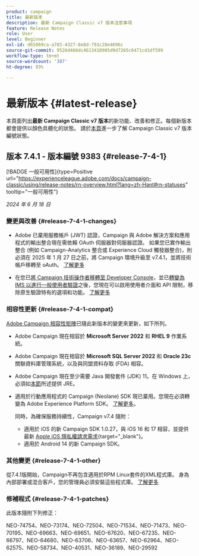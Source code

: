 ```yaml
---
product: campaign
title: 最新版本
description: 最新 Campaign Classic v7 版本注意事項
feature: Release Notes
role: User
level: Beginner
exl-id: d65869ca-a785-4327-8e8d-791c28e4696c
source-git-commit: 9526d466dc4613410905d9d7265c6471cd1df599
workflow-type: tm+mt
source-wordcount: '387'
ht-degree: 93%

---
```


# 最新版本 {#latest-release}

本頁面列出&#x200B;**最新 Campaign Classic v7 版本**&#x200B;的新功能、改善和修正。每個新版本都會提供以顏色具體化的狀態。 請於[本頁](rn-overview.md)進一步了解 Campaign Classic v7 版本編號狀態。

## 版本 7.4.1 - 版本編號 9383 {#release-7-4-1}

[!BADGE 一般可用性]{type=Positive url="https://experienceleague.adobe.com/docs/campaign-classic/using/release-notes/rn-overview.html?lang=zh-Hant#rn-statuses" tooltip="一般可用性"}

_2024 年 6 月 18 日_

### 變更與改善 {#release-7-4-1-changes}

* Adobe 已棄用服務帳戶 (JWT) 認證，Campaign 與 Adobe 解決方案和應用程式的輸出整合現在需依賴 OAuth 伺服器對伺服器認證。 如果您已實作輸出整合 (例如 Campaign-Analytics 整合或 Experience Cloud 觸發器整合)，則必須在 2025 年 1 月 27 日之前，將 Campaign 環境升級至 v7.4.1，並將技術帳戶移轉至 oAuth。 [了解更多](../../integrations/using/oauth-technical-account.md)

* 在您已[將 Campaign 技術操作者移轉至 Developer Console](../../technotes/using/ims-migration.md)，並已[轉變為 IMS 以進行一般使用者驗證](../../technotes/using/migrate-users-to-ims.md)之後，您現在可以啟用使用者介面和 API 限制，移除原生驗證特有的選項和功能。 [了解更多](../../technotes/using/impact-ims-migration.md)


### 相容性更新 {#release-7-4-1-compat}

[Adobe Campaign 相容性矩陣](compatibility-matrix.md)已隨此新版本的變更來更新，如下所列。

* Adobe Campaign 現在相容於 **Microsoft Server 2022** 和 **RHEL 9** 作業系統。

* Adobe Campaign 現在相容於 **Microsoft SQL Server 2022** 和 **Oracle 23c** 關聯資料庫管理系統，以及與同盟資料存取 (FDA) 相容。

* Adobe Campaign 現在至少需要 Java 開發套件 (JDK) 11。在 Windows 上，必須如[本節](../../installation/using/application-server.md#jdk)所述提供 JRE。

* 適用於行動應用程式的 Campaign (Neolane) SDK 現已棄用。您現在必須轉變為 Adobe Experience Platform SDK。 [了解更多](deprecated-features.md)。

  同時，為確保服務持續性，Campaign v7.4 隨附：

   * 適用於 iOS 的新 Campaign SDK 1.0.27，與 iOS 16 和 17 相容，並提供最新 [Apple iOS 隱私權請求需求](https://developer.apple.com/news/?id=r1henawx){target="_blank"}。
   * 適用於 Android 14 的新 Campaign SDK。

### 其他變更 {#release-7-4-1-other}

從7.4.1版開始，Campaign不再包含適用於RPM Linux套件的XML程式庫。 身為內部部署或混合客戶，您的管理員必須安裝這些程式庫。 [了解更多](../../installation/using/installing-packages-with-linux.md)

### 修補程式 {#release-7-4-1-patches}

此版本隨附下列修正：

NEO-74754、NEO-73174、NEO-72504、NEO-71534、NEO-71473、NEO-70195、NEO-69663、NEO-69651、NEO-67620、NEO-67235、NEO-66797、NEO-64680、NEO-63706、NEO-63657、NEO-62964、NEO-62575、NEO-58734、NEO-40531、NEO-36189、NEO-29592

